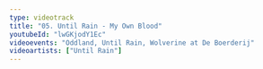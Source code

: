 ```yaml
---
type: videotrack
title: "05. Until Rain - My Own Blood"
youtubeId: "lwGKjodY1Ec"
videoevents: "Oddland, Until Rain, Wolverine at De Boerderij"
videoartists: ["Until Rain"]
---
```

